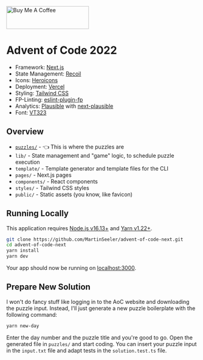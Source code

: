 <a href="https://www.buymeacoffee.com/seeler" target="_blank"><img src="https://cdn.buymeacoffee.com/buttons/v2/default-green.png" alt="Buy Me A Coffee" style="height: 60px !important;width: 217px !important;" ></a>

# Advent of Code 2022

- Framework: [Next.js](https://nextjs.org/)
- State Management: [Recoil](https://recoiljs.org/)
- Icons: [Heroicons](https://heroicons.com/)
- Deployment: [Vercel](https://vercel.com/)
- Styling: [Tailwind CSS](https://tailwindcss.com/)
- FP-Linting: [eslint-plugin-fp](https://github.com/jfmengels/eslint-plugin-fp)
- Analytics: [Plausible](https://plausible.io/) with [next-plausible](https://github.com/4lejandrito/next-plausible)
- Font: [VT323](https://fonts.google.com/specimen/VT323/tester?category=Monospace&preview.text=Advent%20of%20Code&preview.text_type=custom)

## Overview

- [`puzzles/`](puzzles) - 👈 This is where the puzzles are
- `lib/` - State management and "game" logic, to schedule puzzle execution
- `template/` - Template generator and template files for the CLI
- `pages/` - Next.js pages
- `components/` - React components
- `styles/` - Tailwind CSS styles
- `public/` - Static assets (you know, like favicon)

## Running Locally

This application requires [Node.js v16.13+](https://nodejs.org/en/download/) and [Yarn v1.22+](https://classic.yarnpkg.com/en/docs/install).

```bash
git clone https://github.com/MartinSeeler/advent-of-code-next.git
cd advent-of-code-next
yarn install
yarn dev
```

Your app should now be running on [localhost:3000](http://localhost:3000/).

## Prepare New Solution

I won't do fancy stuff like logging in to the AoC website and downloading the puzzle input. Instead, I'll just generate a new puzzle boilerplate with the following command:

```bash
yarn new-day
```

Enter the day number and the puzzle title and you're good to go. Open the generated file in `puzzles/` and start coding. You can insert your puzzle input in the `input.txt` file and adapt tests in the `solution.test.ts` file.